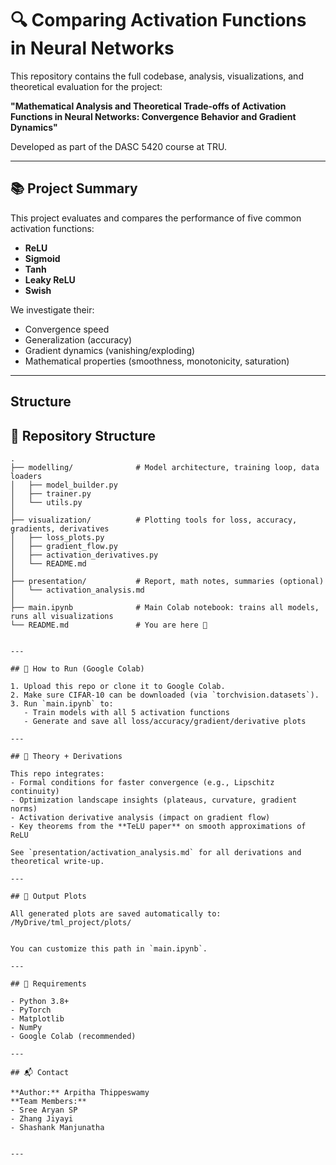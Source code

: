 
# 🔍 Comparing Activation Functions in Neural Networks

This repository contains the full codebase, analysis, visualizations, and theoretical evaluation for the project:

**"Mathematical Analysis and Theoretical Trade-offs of Activation Functions in Neural Networks: Convergence Behavior and Gradient Dynamics"**

Developed as part of the DASC 5420 course at TRU.

---

## 📚 Project Summary

This project evaluates and compares the performance of five common activation functions:

- **ReLU**
- **Sigmoid**
- **Tanh**
- **Leaky ReLU**
- **Swish**

We investigate their:
- Convergence speed
- Generalization (accuracy)
- Gradient dynamics (vanishing/exploding)
- Mathematical properties (smoothness, monotonicity, saturation)

---

## Structure

## 📁 Repository Structure

```text
.
├── modelling/              # Model architecture, training loop, data loaders
│   ├── model_builder.py
│   ├── trainer.py
│   └── utils.py
│
├── visualization/          # Plotting tools for loss, accuracy, gradients, derivatives
│   ├── loss_plots.py
│   ├── gradient_flow.py
│   ├── activation_derivatives.py
│   └── README.md
│
├── presentation/           # Report, math notes, summaries (optional)
│   └── activation_analysis.md
│
├── main.ipynb              # Main Colab notebook: trains all models, runs all visualizations
└── README.md               # You are here 🚀


---

## 🧪 How to Run (Google Colab)

1. Upload this repo or clone it to Google Colab.
2. Make sure CIFAR-10 can be downloaded (via `torchvision.datasets`).
3. Run `main.ipynb` to:
   - Train models with all 5 activation functions
   - Generate and save all loss/accuracy/gradient/derivative plots

---

## 🧠 Theory + Derivations

This repo integrates:
- Formal conditions for faster convergence (e.g., Lipschitz continuity)
- Optimization landscape insights (plateaus, curvature, gradient norms)
- Activation derivative analysis (impact on gradient flow)
- Key theorems from the **TeLU paper** on smooth approximations of ReLU

See `presentation/activation_analysis.md` for all derivations and theoretical write-up.

---

## 💾 Output Plots

All generated plots are saved automatically to:
/MyDrive/tml_project/plots/


You can customize this path in `main.ipynb`.

---

## 🔧 Requirements

- Python 3.8+
- PyTorch
- Matplotlib
- NumPy
- Google Colab (recommended)

---

## 📬 Contact

**Author:** Arpitha Thippeswamy  
**Team Members:**
- Sree Aryan SP  
- Zhang Jiyayi  
- Shashank Manjunatha


---





